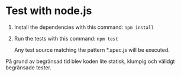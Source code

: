 Test with node.js
=================

1. Install the dependencies with this command: `npm install`
2. Run the tests with this command: `npm test`

    Any test source matching the pattern *.spec.js will be executed.


På grund av begränsad tid blev koden lite statisk, klumpig och välidgt begränsade tester. 
